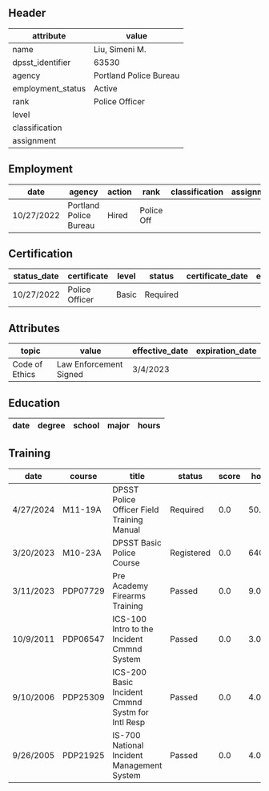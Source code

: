 ## Header
| attribute | value |
| --------- | ----- |
| name | Liu, Simeni M. |
| dpsst_identifier | 63530 |
| agency | Portland Police Bureau |
| employment_status | Active |
| rank | Police Officer |
| level |  |
| classification |  |
| assignment |  |
## Employment
| date | agency | action | rank | classification | assignment |
| ---- | ------ | ------ | ---- | -------------- | ---------- |
| 10/27/2022 | Portland Police Bureau | Hired | Police Off |  |  |
## Certification
| status_date | certificate | level | status | certificate_date | expiration_date | probation_date |
| ----------- | ----------- | ----- | ------ | ---------------- | --------------- | -------------- |
| 10/27/2022 | Police Officer | Basic | Required |  |  | 4/27/2024 |
## Attributes
| topic | value | effective_date | expiration_date |
| ----- | ----- | -------------- | --------------- |
| Code of Ethics | Law Enforcement Signed | 3/4/2023 |  |
## Education
| date | degree | school | major | hours |
| ---- | ------ | ------ | ----- | ----- |
## Training
| date | course | title | status | score | hours |
| ---- | ------ | ----- | ------ | ----- | ----- |
| 4/27/2024 | M11-19A | DPSST Police Officer Field Training Manual | Required | 0.0 | 50.00 |
| 3/20/2023 | M10-23A | DPSST Basic Police Course | Registered | 0.0 | 640.00 |
| 3/11/2023 | PDP07729 | Pre Academy Firearms Training | Passed | 0.0 | 9.00 |
| 10/9/2011 | PDP06547 | ICS-100 Intro to the Incident Cmmnd System | Passed | 0.0 | 3.00 |
| 9/10/2006 | PDP25309 | ICS-200 Basic Incident Cmmnd Systm for Intl Resp | Passed | 0.0 | 4.00 |
| 9/26/2005 | PDP21925 | IS-700 National Incident Management System | Passed | 0.0 | 4.00 |
